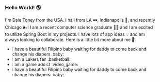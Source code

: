 ### Hello World! :earth_americas:

I'm Dale Toney from the USA.  I hail from LA :dark_sunglasses:, Indianapolis :corn:, and recently Chicago :wind_face:!  I am a recent computer science graduate :man_student: and I am excited to utilize Spring Boot in my projects.  I have lots of app ideas :bulb: and am always looking to collaborate.  Here is a little bit more about me :eyes:.
<ul>
  <li>
  I have a beautiful Filipino baby waiting for daddy to come back and change his diapers :baby:
  </li>
  <li>
  I am a Lakers fan :basketball:
  </li>
  <li>
  I am a game addict :video_game:
  </li>
  <li>
  I have a beautiful Filipino baby waiting for daddy to come back and change his diapers :baby:
  </li>
</ul>

<!--
**dtoney12/dtoney12** is a ✨ _special_ ✨ repository because its `README.md` (this file) appears on your GitHub profile.

Here are some ideas to get you started:

- 🔭 I’m currently working on ...
- 🌱 I’m currently learning ...
- 👯 I’m looking to collaborate on ...
- 🤔 I’m looking for help with ...
- 💬 Ask me about ...
- 📫 How to reach me: ...
- 😄 Pronouns: ...
- ⚡ Fun fact: ...
-->
